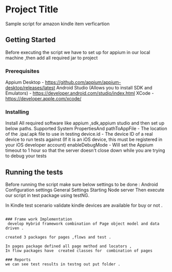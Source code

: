 # Project Title

Sample script for amazon kindle item verficartion

## Getting Started

Before executing the script we have to set up for appium in our local machine ,then add all required  jar to project
 

### Prerequisites

Appium Desktop - https://github.com/appium/appium-desktop/releases/latest
Android Studio (Allows you to install SDK and Emulators) - https://developer.android.com/studio/index.html
XCode - https://developer.apple.com/xcode/


### Installing

Install All required software like appium ,sdk,appium studio and  then set up below paths.
Supported System PropertiesAnd
pathToAppFile - The location of the .ipa/.apk file to use in testing
device.id - The device ID of a real device to run tests against (If it is an iOS device, this must be registered in your iOS developer account)
enableDebugMode - Will set the Appium timeout to 1 hour so that the server doesn't close down while you are trying to debug your tests

## Running the tests

Before running the script make sure below settings to be done :
Android Configuration settings
General Settings
Starting Node server 
Then execute our script in test package using testNG.

In Kindle test scenario validate kindle devices are available for buy or not .

```

### Frame work Implementation
 develop Hybrid framework combination of Page object model and data driven .
 
created 3 packages for pages ,flows and test .

In pages package defined all page method and locators ,
In flow packages have  created classes for  combination of pages 

### Reports 
we can see test results in testng out put folder .